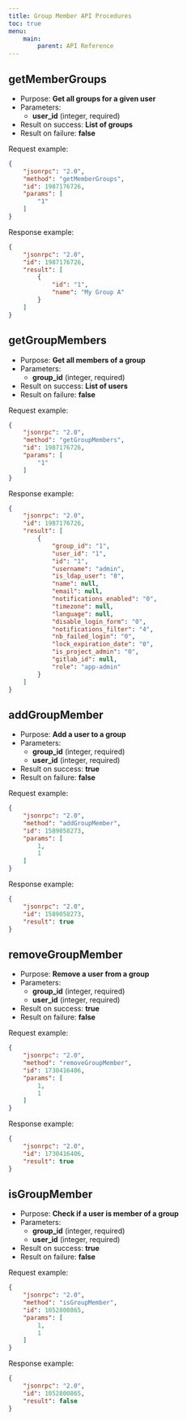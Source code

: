 ```yaml
---
title: Group Member API Procedures
toc: true
menu:
    main:
        parent: API Reference
---
```


getMemberGroups
---------------

- Purpose: **Get all groups for a given user**
- Parameters:
    - **user\_id** (integer, required)
- Result on success: **List of groups**
- Result on failure: **false**

Request example:

```json
{
    "jsonrpc": "2.0",
    "method": "getMemberGroups",
    "id": 1987176726,
    "params": [
        "1"
    ]
}
```

Response example:

```json
{
    "jsonrpc": "2.0",
    "id": 1987176726,
    "result": [
        {
            "id": "1",
            "name": "My Group A"
        }
    ]
}
```

getGroupMembers
---------------

- Purpose: **Get all members of a group**
- Parameters:
    - **group\_id** (integer, required)
- Result on success: **List of users**
- Result on failure: **false**

Request example:

```json
{
    "jsonrpc": "2.0",
    "method": "getGroupMembers",
    "id": 1987176726,
    "params": [
        "1"
    ]
}
```

Response example:

```json
{
    "jsonrpc": "2.0",
    "id": 1987176726,
    "result": [
        {
            "group_id": "1",
            "user_id": "1",
            "id": "1",
            "username": "admin",
            "is_ldap_user": "0",
            "name": null,
            "email": null,
            "notifications_enabled": "0",
            "timezone": null,
            "language": null,
            "disable_login_form": "0",
            "notifications_filter": "4",
            "nb_failed_login": "0",
            "lock_expiration_date": "0",
            "is_project_admin": "0",
            "gitlab_id": null,
            "role": "app-admin"
        }
    ]
}
```

addGroupMember
--------------

- Purpose: **Add a user to a group**
- Parameters:
    - **group\_id** (integer, required)
    - **user\_id** (integer, required)
- Result on success: **true**
- Result on failure: **false**

Request example:

```json
{
    "jsonrpc": "2.0",
    "method": "addGroupMember",
    "id": 1589058273,
    "params": [
        1,
        1
    ]
}
```

Response example:

```json
{
    "jsonrpc": "2.0",
    "id": 1589058273,
    "result": true
}
```

removeGroupMember
-----------------

- Purpose: **Remove a user from a group**
- Parameters:
    - **group\_id** (integer, required)
    - **user\_id** (integer, required)
- Result on success: **true**
- Result on failure: **false**

Request example:

```json
{
    "jsonrpc": "2.0",
    "method": "removeGroupMember",
    "id": 1730416406,
    "params": [
        1,
        1
    ]
}
```

Response example:

```json
{
    "jsonrpc": "2.0",
    "id": 1730416406,
    "result": true
}
```

isGroupMember
-------------

- Purpose: **Check if a user is member of a group**
- Parameters:
    - **group\_id** (integer, required)
    - **user\_id** (integer, required)
- Result on success: **true**
- Result on failure: **false**

Request example:

```json
{
    "jsonrpc": "2.0",
    "method": "isGroupMember",
    "id": 1052800865,
    "params": [
        1,
        1
    ]
}
```

Response example:

```json
{
    "jsonrpc": "2.0",
    "id": 1052800865,
    "result": false
}
```
